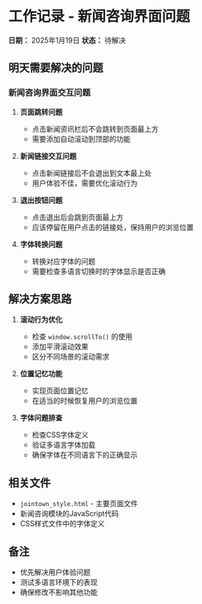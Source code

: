 # 工作记录 - 新闻咨询界面问题

**日期：** 2025年1月19日
**状态：** 待解决

## 明天需要解决的问题

### 新闻咨询界面交互问题

1. **页面跳转问题**
   - 点击新闻资讯栏后不会跳转到页面最上方
   - 需要添加自动滚动到顶部的功能

2. **新闻链接交互问题**
   - 点击新闻链接后不会退出到文本最上处
   - 用户体验不佳，需要优化滚动行为

3. **退出按钮问题**
   - 点击退出后会跳到页面最上方
   - 应该停留在用户点击的链接处，保持用户的浏览位置

4. **字体转换问题**
   - 转换对应字体的问题
   - 需要检查多语言切换时的字体显示是否正确

## 解决方案思路

1. **滚动行为优化**
   - 检查 `window.scrollTo()` 的使用
   - 添加平滑滚动效果
   - 区分不同场景的滚动需求

2. **位置记忆功能**
   - 实现页面位置记忆
   - 在适当的时候恢复用户的浏览位置

3. **字体问题排查**
   - 检查CSS字体定义
   - 验证多语言字体加载
   - 确保字体在不同语言下的正确显示

## 相关文件

- `jointown_style.html` - 主要页面文件
- 新闻咨询模块的JavaScript代码
- CSS样式文件中的字体定义

## 备注

- 优先解决用户体验问题
- 测试多语言环境下的表现
- 确保修改不影响其他功能